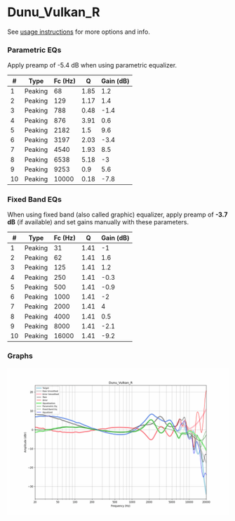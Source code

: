 # Dunu_Vulkan_R
See [usage instructions](https://github.com/jaakkopasanen/AutoEq#usage) for more options and info.

### Parametric EQs
Apply preamp of -5.4 dB when using parametric equalizer.

|   # | Type    |   Fc (Hz) |    Q |   Gain (dB) |
|-----|---------|-----------|------|-------------|
|   1 | Peaking |        68 | 1.85 |         1.2 |
|   2 | Peaking |       129 | 1.17 |         1.4 |
|   3 | Peaking |       788 | 0.48 |        -1.4 |
|   4 | Peaking |       876 | 3.91 |         0.6 |
|   5 | Peaking |      2182 | 1.5  |         9.6 |
|   6 | Peaking |      3197 | 2.03 |        -3.4 |
|   7 | Peaking |      4540 | 1.93 |         8.5 |
|   8 | Peaking |      6538 | 5.18 |        -3   |
|   9 | Peaking |      9253 | 0.9  |         5.6 |
|  10 | Peaking |     10000 | 0.18 |        -7.8 |

### Fixed Band EQs
When using fixed band (also called graphic) equalizer, apply preamp of **-3.7 dB** (if available) and set gains manually with these parameters.

|   # | Type    |   Fc (Hz) |    Q |   Gain (dB) |
|-----|---------|-----------|------|-------------|
|   1 | Peaking |        31 | 1.41 |        -1   |
|   2 | Peaking |        62 | 1.41 |         1.6 |
|   3 | Peaking |       125 | 1.41 |         1.2 |
|   4 | Peaking |       250 | 1.41 |        -0.3 |
|   5 | Peaking |       500 | 1.41 |        -0.9 |
|   6 | Peaking |      1000 | 1.41 |        -2   |
|   7 | Peaking |      2000 | 1.41 |         4   |
|   8 | Peaking |      4000 | 1.41 |         0.5 |
|   9 | Peaking |      8000 | 1.41 |        -2.1 |
|  10 | Peaking |     16000 | 1.41 |        -9.2 |

### Graphs
![](./Dunu_Vulkan_R.png)
